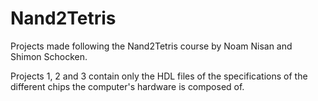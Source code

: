 # Nand2Tetris
Projects made following the Nand2Tetris course by Noam Nisan and Shimon Schocken.

Projects 1, 2 and 3 contain only the HDL files of the specifications of the different chips the computer's hardware is composed of.
